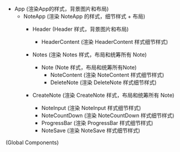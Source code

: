 - App (渲染App的样式，背景图片和布局)
  - NoteApp (渲染 NoteApp 的样式，细节样式 + 布局)
    - Header (Header 样式，背景图片和布局)
      - HeaderContent (渲染 HeaderContent 样式细节样式)
    
    - Notes (渲染 Notes 样式，布局和统筹所有 Note)
      - Note (Note 样式，布局和统筹所有Note)
        - NoteContent (渲染 NoteContent 样式细节样式)
        - DeleteNote (渲染 DeleteNote 样式细节样式)

    - CreateNote (渲染 CreateNote 样式，布局和统筹所有 Note)
      - NoteInput  (渲染 NoteInput 样式细节样式)
      - NoteCountDown  (渲染 NoteCountDown 样式细节样式)
      - ProgressBar  (渲染 ProgressBar 样式细节样式)
      - NoteSave (渲染 NoteSave 样式细节样式)

(Global Components)

